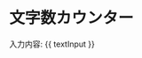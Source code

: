 <div>
<h1>文字数カウンター</h1>
<CharCounter :maxChars="50" v-model="textInput" />
<p>入力内容: {{ textInput }}</p>
</div>

<script setup>
// import CharCounter from './CharCounter.vue';
import { ref } from 'vue';

const textInput = ref("");
</script>
